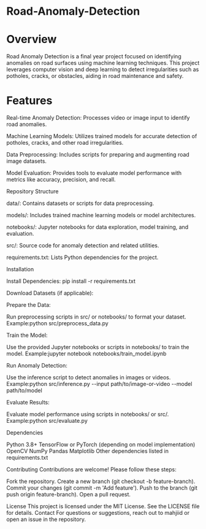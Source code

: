 # Road-Anomaly-Detection

# Overview
Road Anomaly Detection is a final year project focused on identifying anomalies on road surfaces using machine learning techniques. This project leverages computer vision and deep learning to detect irregularities such as potholes, cracks, or obstacles, aiding in road maintenance and safety.

# Features
Real-time Anomaly Detection: Processes video or image input to identify road anomalies.

Machine Learning Models: Utilizes trained models for accurate detection of potholes, cracks, and other road irregularities.

Data Preprocessing: Includes scripts for preparing and augmenting road image datasets.

Model Evaluation: Provides tools to evaluate model performance with metrics like accuracy, precision, and recall.

Repository Structure

data/: Contains datasets or scripts for data preprocessing.

models/: Includes trained machine learning models or model architectures.

notebooks/: Jupyter notebooks for data exploration, model training, and evaluation.

src/: Source code for anomaly detection and related utilities.

requirements.txt: Lists Python dependencies for the project.

Installation

Install Dependencies:
pip install -r requirements.txt


Download Datasets (if applicable):

Prepare the Data:

Run preprocessing scripts in src/ or notebooks/ to format your dataset.
Example:python src/preprocess_data.py


Train the Model:

Use the provided Jupyter notebooks or scripts in notebooks/ to train the model.
Example:jupyter notebook notebooks/train_model.ipynb


Run Anomaly Detection:

Use the inference script to detect anomalies in images or videos.
Example:python src/inference.py --input path/to/image-or-video --model path/to/model


Evaluate Results:

Evaluate model performance using scripts in notebooks/ or src/.
Example:python src/evaluate.py


Dependencies

Python 3.8+
TensorFlow or PyTorch (depending on model implementation)
OpenCV
NumPy
Pandas
Matplotlib
Other dependencies listed in requirements.txt

Contributing
Contributions are welcome! Please follow these steps:

Fork the repository.
Create a new branch (git checkout -b feature-branch).
Commit your changes (git commit -m 'Add feature').
Push to the branch (git push origin feature-branch).
Open a pull request.

License
This project is licensed under the MIT License. See the LICENSE file for details.
Contact
For questions or suggestions, reach out to mahjiid or open an issue in the repository.
